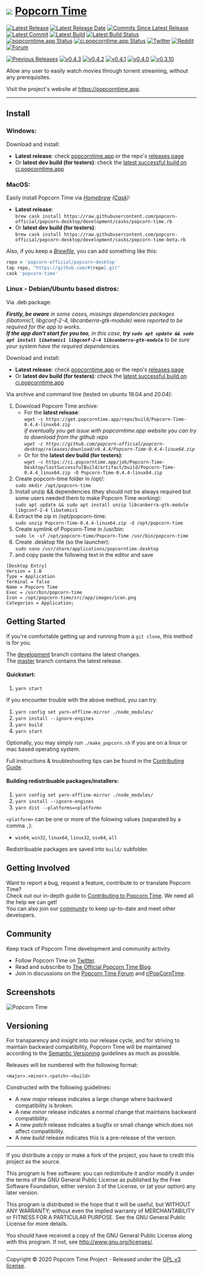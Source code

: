 # [![](https://avatars2.githubusercontent.com/u/7267937?s=40)](https://github.com/popcorn-official/popcorn-desktop)&nbsp;[Popcorn Time](https://github.com/popcorn-official/popcorn-desktop)

[![Latest Release](https://img.shields.io/github/v/release/popcorn-official/popcorn-desktop?color=brightgreen&label=latest%20release)](https://github.com/popcorn-official/popcorn-desktop/releases/latest)
[![Latest Release Date](https://img.shields.io/github/release-date/popcorn-official/popcorn-desktop?label=)](https://github.com/popcorn-official/popcorn-desktop/releases/latest)
[![Commits Since Latest Release](https://img.shields.io/github/commits-since/popcorn-official/popcorn-desktop/latest?label=commits%20since)](https://github.com/popcorn-official/popcorn-desktop/compare/master...development)
[![Latest Commit](https://img.shields.io/github/last-commit/popcorn-official/popcorn-desktop?label=latest%20commit)](https://github.com/popcorn-official/popcorn-desktop/commit/development)
[![Latest Build](https://img.shields.io/badge/dynamic/json?label=latest%20build&color=brightgreen&query=displayName&url=https://ci.popcorntime.app/job/Popcorn-Time-Desktop/lastBuild/api/json)](https://ci.popcorntime.app/job/Popcorn-Time-Desktop/)
[![Latest Build Status](https://img.shields.io/jenkins/build?jobUrl=https%3A%2F%2Fci.popcorntime.app%2Fjob%2FPopcorn-Time-Desktop%2F&label=)](https://ci.popcorntime.app/job/Popcorn-Time-Desktop/)  
[![popcorntime.app Status](https://img.shields.io/website?down_color=red&down_message=offline&label=popcorntime.app&up_color=brightgreen&up_message=online&url=https%3A%2F%2Fpopcorntime.app)](https://popcorntime.app)
[![ci.popcorntime.app Status](https://img.shields.io/website?down_color=red&down_message=offline&label=ci.popcorntime.app&up_color=brightgreen&up_message=online&url=https%3A%2F%2Fci.popcorntime.app)](https://ci.popcorntime.app)
[![Twitter](https://img.shields.io/twitter/follow/r_popcorntime?color=3299EC&label=twitter&style=flat)](https://twitter.com/r_popcorntime)
[![Reddit](https://img.shields.io/reddit/subreddit-subscribers/PopCornTime?color=red&label=reddit&style=flat)](https://www.reddit.com/r/PopCornTime)
[![Forum](https://img.shields.io/discourse/posts?color=blue&label=forum&server=https%3A%2F%2Fdiscuss.popcorntime.app&style=flat)](https://discuss.popcorntime.app)  

[![Previous Releases](https://img.shields.io/badge/-previous%20releases-lightgrey)](https://github.com/popcorn-official/popcorn-desktop/releases)
[![v0.4.3](https://img.shields.io/badge/-v0.4.3-lightgrey)](https://github.com/popcorn-official/popcorn-desktop/releases/tag/v0.4.3)
[![v0.4.2](https://img.shields.io/badge/-v0.4.2-lightgrey)](https://github.com/popcorn-official/popcorn-desktop/releases/tag/v0.4.2)
[![v0.4.1](https://img.shields.io/badge/-v0.4.1-lightgrey)](https://github.com/popcorn-official/popcorn-desktop/releases/tag/v0.4.1)
[![v0.4.0](https://img.shields.io/badge/-v0.4.0-lightgrey)](https://github.com/popcorn-official/popcorn-desktop/releases/tag/v0.4.0)
[![v0.3.10](https://img.shields.io/badge/-v0.3.10-lightgrey)](https://ci.popcorntime.app/job/Popcorn-Time-Desktop/200/)  

Allow any user to easily watch movies through torrent streaming, without any prerequisites.

Visit the project's website at https://popcorntime.app.

***

## Install

### Windows:
Download and install:
  * **Latest release**: check [popcorntime.app](https://popcorntime.app/#get-app) or the repo's [releases page](https://github.com/popcorn-official/popcorn-desktop/releases)
  * Or **latest dev build (for testers)**: check the [latest successful build on ci.popcorntime.app](https://ci.popcorntime.app/job/Popcorn-Time-Desktop/lastSuccessfulBuild/)


### MacOS:
Easily install Popcorn Time via _[Homebrew](https://brew.sh) ([Cask](https://github.com/Homebrew/homebrew-cask#homebrew-cask)):_
  * **Latest release**:  
  `brew cask install https://raw.githubusercontent.com/popcorn-official/popcorn-desktop/development/casks/popcorn-time.rb`
  * Or **latest dev build (for testers)**:  
  `brew cask install https://raw.githubusercontent.com/popcorn-official/popcorn-desktop/development/casks/popcorn-time-beta.rb`

Also, if you keep a [_Brewfile_](https://github.com/Homebrew/homebrew-bundle#usage), you can add something like this:
  ~~~ rb
  repo = 'popcorn-official/popcorn-desktop'
  tap repo, "https://github.com/#{repo}.git"
  cask 'popcorn-time'
  ~~~


### Linux - Debian/Ubuntu based distros:
Via .deb package:

  _**Firstly, be aware** in some cases, missings dependencies packages (libatomic1, libgconf-2-4, libcanberra-gtk-module) were reported to be required for the app to works.  
  **If the app don't start for you too**, in this case, **try `sudo apt update && sudo apt install libatomic1 libgconf-2-4 libcanberra-gtk-module`** to be sure your system have the required dependencies._

Download and install:
  * **Latest release**: check [popcorntime.app](https://popcorntime.app/#get-app) or the repo's [releases page](https://github.com/popcorn-official/popcorn-desktop/releases)
  * Or **latest dev build (for testers)**: check the [latest successful build on ci.popcorntime.app](https://ci.popcorntime.app/job/Popcorn-Time-Desktop/lastSuccessfulBuild/)

Via archive and command line (tested on ubuntu 18.04 and 20.04):
  1. Download Popcorn Time archive:  
      * For the **latest release**:  
      `wget -c https://get.popcorntime.app/repo/build/Popcorn-Time-0.4.4-linux64.zip`  
  _if eventually you get issue with popcorntime.app website you can try to download from the github repo  
  `wget -c https://github.com/popcorn-official/popcorn-desktop/releases/download/v0.4.4/Popcorn-Time-0.4.4-linux64.zip`_
      * Or for the **latest dev build (for testers)**:  
      `wget -c https://ci.popcorntime.app/job/Popcorn-Time-Desktop/lastSuccessfulBuild/artifact/build/Popcorn-Time-0.4.4_linux64.zip -O Popcorn-Time-0.4.4-linux64.zip`
  2. Create popcorn-time folder in /opt/:  
  `sudo mkdir /opt/popcorn-time`  
  3. Install unzip && dependencies (they should not be always required but some users needed them to make Popcorn Time working):  
  `sudo apt update && sudo apt install unzip libcanberra-gtk-module libgconf-2-4 libatomic1`  
  4. Extract the zip in /opt/popcorn-time:  
  `sudo unzip Popcorn-Time-0.4.4-linux64.zip -d /opt/popcorn-time`  
  5. Create symlink of Popcorn-Time in /usr/bin:  
  `sudo ln -sf /opt/popcorn-time/Popcorn-Time /usr/bin/popcorn-time`  
  6. Create .desktop file (so the launcher):  
  `sudo nano /usr/share/applications/popcorntime.desktop`  
  7. and copy paste the following text in the editor and save  
  ```desktop
  [Desktop Entry]
  Version = 1.0
  Type = Application
  Terminal = false
  Name = Popcorn Time
  Exec = /usr/bin/popcorn-time
  Icon = /opt/popcorn-time/src/app/images/icon.png
  Categories = Application;
  ```


## Getting Started

If you're comfortable getting up and running from a `git clone`, this method is for you.

The [development](https://github.com/popcorn-official/popcorn-desktop/tree/development) branch contains the latest changes.  
The [master](https://github.com/popcorn-official/popcorn-desktop/tree/master) branch contains the latest release.

#### Quickstart:

1. `yarn start`

If you encounter trouble with the above method, you can try:

1. `yarn config set yarn-offline-mirror ./node_modules/`
2. `yarn install --ignore-engines`
3. `yarn build`
4. `yarn start`

Optionally, you may simply run `./make_popcorn.sh` if you are on a linux or mac based operating system.

Full instructions & troubleshooting tips can be found in the [Contributing Guide](CONTRIBUTING.md#contributing-to-popcorn-time).

#### Building redistribuable packages/installers:

1. `yarn config set yarn-offline-mirror ./node_modules/`
2. `yarn install --ignore-engines`
3. `yarn dist --platforms=<platform>`

`<platform>` can be one or more of the folowing values (separated by a comma `,`):
* `win64`, `win32`, `linux64`, `linux32`, `osx64`, `all`

Redistribuable packages are saved into `build/` subfolder.


## Getting Involved
Want to report a bug, request a feature, contribute to or translate Popcorn Time?  
Check out our in-depth guide to [Contributing to Popcorn Time](CONTRIBUTING.md#contributing-to-popcorn-time). We need all the help we can get!  
You can also join our [community](README.md#community) to keep up-to-date and meet other developers.  


<a name="community"></a>
## Community
Keep track of Popcorn Time development and community activity.
  * Follow Popcorn Time on [Twitter](https://twitter.com/r_popcorntime).
  * Read and subscribe to [The Official Popcorn Time Blog](https://blog.popcorntime.app/).
  * Join in discussions on the [Popcorn Time Forum](https://discuss.popcorntime.app) and [r/PopCornTime](https://www.reddit.com/r/PopcornTime).


## Screenshots
![Popcorn Time](https://cloud.githubusercontent.com/assets/8317250/10714437/b1e1dc8c-7b32-11e5-9c25-d9fbd5b2f3bd.png)


## Versioning
For transparency and insight into our release cycle, and for striving to maintain backward compatibility, Popcorn Time will be maintained according to the [Semantic Versioning](http://semver.org/) guidelines as much as possible.

Releases will be numbered with the following format:

`<major>.<minor>.<patch>-<build>`

Constructed with the following guidelines:

* A new *major* release indicates a large change where backward compatibility is broken.
* A new *minor* release indicates a normal change that maintains backward compatibility.
* A new *patch* release indicates a bugfix or small change which does not affect compatibility.
* A new *build* release indicates this is a pre-release of the version.


***

If you distribute a copy or make a fork of the project, you have to credit this project as the source.

This program is free software: you can redistribute it and/or modify it under the terms of the GNU General Public License as published by the Free Software Foundation, either version 3 of the License, or (at your option) any later version.

This program is distributed in the hope that it will be useful, but WITHOUT ANY WARRANTY; without even the implied warranty of MERCHANTABILITY or FITNESS FOR A PARTICULAR PURPOSE.  See the GNU General Public License for more details.

You should have received a copy of the GNU General Public License along with this program.  If not, see http://www.gnu.org/licenses/.

***

Copyright © 2020 Popcorn Time Project - Released under the [GPL v3 license](LICENSE.txt).
